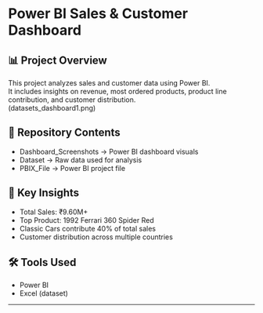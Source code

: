 # Power BI Sales & Customer Dashboard  

## 📊 Project Overview
This project analyzes sales and customer data using Power BI.  
It includes insights on revenue, most ordered products, product line contribution, and customer distribution.  
(datasets_dashboard1.png)

## 📂 Repository Contents
- Dashboard_Screenshots → Power BI dashboard visuals  
- Dataset → Raw data used for analysis  
- PBIX_File → Power BI project file  

## 🚀 Key Insights
- Total Sales: ₹9.60M+  
- Top Product: 1992 Ferrari 360 Spider Red  
- Classic Cars contribute 40% of total sales  
- Customer distribution across multiple countries  

## 🛠 Tools Used
- Power BI  
- Excel (dataset)  

---
